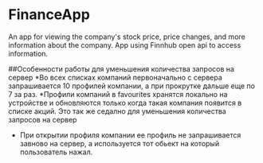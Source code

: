 # FinanceApp
An app for viewing the company's stock price, price changes, and more information about the company. App using Finnhub open api to access information.

##Особенности работы для уменьшения количества запросов на сервер
*Во всех списках компаний первоначально с сервера запрашивается 10 профилей компании, а при прокрутке дальше еще по 7 за раз.
*Профили компаний в favourites хранятся локально на устройстве и обновляются только когда такая компания появится в списке акций. Это так же седално для уменьшения количества запросов на сервер
* При открытии профиля компании ее профиль не запрашивается завново на сервер, а используется тот обьект на который пользователь нажал.
